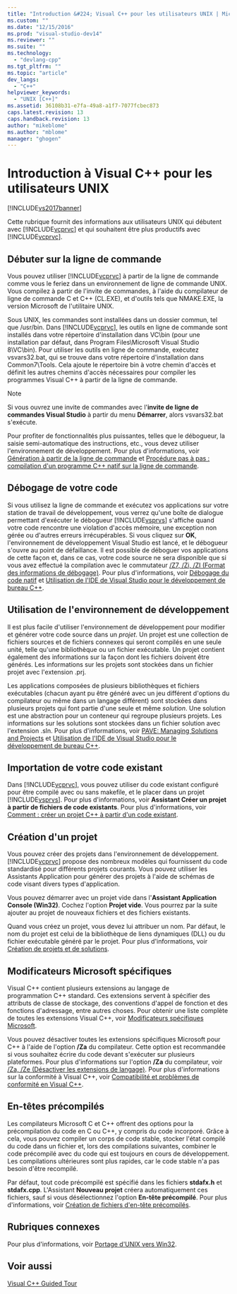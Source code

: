 ```yaml
---
title: "Introduction &#224; Visual C++ pour les utilisateurs UNIX | Microsoft Docs"
ms.custom: ""
ms.date: "12/15/2016"
ms.prod: "visual-studio-dev14"
ms.reviewer: ""
ms.suite: ""
ms.technology: 
  - "devlang-cpp"
ms.tgt_pltfrm: ""
ms.topic: "article"
dev_langs: 
  - "C++"
helpviewer_keywords: 
  - "UNIX [C++]"
ms.assetid: 36108b31-e7fa-49a8-a1f7-7077fcbec873
caps.latest.revision: 13
caps.handback.revision: 13
author: "mikeblome"
ms.author: "mblome"
manager: "ghogen"
---
```

# Introduction &#224; Visual C++ pour les utilisateurs UNIX
[!INCLUDE[vs2017banner](../assembler/inline/includes/vs2017banner.md)]

Cette rubrique fournit des informations aux utilisateurs UNIX qui débutent avec [!INCLUDE[vcprvc](../build/includes/vcprvc_md.md)] et qui souhaitent être plus productifs avec [!INCLUDE[vcprvc](../build/includes/vcprvc_md.md)].  
  
## Débuter sur la ligne de commande  
 Vous pouvez utiliser [!INCLUDE[vcprvc](../build/includes/vcprvc_md.md)] à partir de la ligne de commande comme vous le feriez dans un environnement de ligne de commande UNIX.  Vous compilez à partir de l'invite de commandes, à l'aide du compilateur de ligne de commande C et C\+\+ \(CL.EXE\), et d'outils tels que NMAKE.EXE, la version Microsoft de l'utilitaire UNIX.  
  
 Sous UNIX, les commandes sont installées dans un dossier commun, tel que \/usr\/bin.  Dans [!INCLUDE[vcprvc](../build/includes/vcprvc_md.md)], les outils en ligne de commande sont installés dans votre répertoire d'installation dans VC\\bin \(pour une installation par défaut, dans Program Files\\Microsoft Visual Studio 8\\VC\\bin\).  Pour utiliser les outils en ligne de commande, exécutez vsvars32.bat, qui se trouve dans votre répertoire d'installation dans Common7\\Tools.  Cela ajoute le répertoire bin à votre chemin d'accès et définit les autres chemins d'accès nécessaires pour compiler les programmes Visual C\+\+ à partir de la ligne de commande.  
  
> [!NOTE]
>  Si vous ouvrez une invite de commandes avec l'**invite de ligne de commandes Visual Studio** à partir du menu **Démarrer**, alors vsvars32.bat s'exécute.  
  
 Pour profiter de fonctionnalités plus puissantes, telles que le débogueur, la saisie semi\-automatique des instructions, etc., vous devez utiliser l'environnement de développement.  Pour plus d'informations, voir [Génération à partir de la ligne de commande](../build/building-on-the-command-line.md) et [Procédure pas à pas : compilation d'un programme C\+\+ natif sur la ligne de commande](../build/walkthrough-compiling-a-native-cpp-program-on-the-command-line.md).  
  
## Débogage de votre code  
 Si vous utilisez la ligne de commande et exécutez vos applications sur votre station de travail de développement, vous verrez qu'une boîte de dialogue permettant d'exécuter le débogueur [!INCLUDE[vsprvs](../assembler/masm/includes/vsprvs_md.md)] s'affiche quand votre code rencontre une violation d'accès mémoire, une exception non gérée ou d'autres erreurs irrécupérables.  Si vous cliquez sur **OK**, l'environnement de développement Visual Studio est lancé, et le débogueur s'ouvre au point de défaillance.  Il est possible de déboguer vos applications de cette façon et, dans ce cas, votre code source ne sera disponible que si vous avez effectué la compilation avec le commutateur [\/Z7, \/Zi, \/ZI \(Format des informations de débogage\)](../build/reference/z7-zi-zi-debug-information-format.md).  Pour plus d'informations, voir [Débogage du code natif](../Topic/Debugging%20Native%20Code.md) et [Utilisation de l'IDE de Visual Studio pour le développement de bureau C\+\+](../ide/using-the-visual-studio-ide-for-cpp-desktop-development.md).  
  
## Utilisation de l'environnement de développement  
 Il est plus facile d'utiliser l'environnement de développement pour modifier et générer votre code source dans un *projet*.  Un projet est une collection de fichiers sources et de fichiers connexes qui seront compilés en une seule unité, telle qu'une bibliothèque ou un fichier exécutable.  Un projet contient également des informations sur la façon dont les fichiers doivent être générés.  Les informations sur les projets sont stockées dans un fichier projet avec l'extension .prj.  
  
 Les applications composées de plusieurs bibliothèques et fichiers exécutables \(chacun ayant pu être généré avec un jeu différent d'options du compilateur ou même dans un langage différent\) sont stockées dans plusieurs projets qui font partie d'une seule et même *solution*.  Une solution est une abstraction pour un conteneur qui regroupe plusieurs projets.  Les informations sur les solutions sont stockées dans un fichier solution avec l'extension .sln.  Pour plus d'informations, voir [PAVE: Managing Solutions and Projects](http://msdn.microsoft.com/fr-fr/7a50db22-d3cc-46f3-b648-ab7e0528e260) et [Utilisation de l'IDE de Visual Studio pour le développement de bureau C\+\+](../ide/using-the-visual-studio-ide-for-cpp-desktop-development.md).  
  
## Importation de votre code existant  
 Dans [!INCLUDE[vcprvc](../build/includes/vcprvc_md.md)], vous pouvez utiliser du code existant configuré pour être compilé avec ou sans makefile, et le placer dans un projet [!INCLUDE[vsprvs](../assembler/masm/includes/vsprvs_md.md)].  Pour plus d'informations, voir **Assistant Créer un projet à partir de fichiers de code existants**.  Pour plus d'informations, voir [Comment : créer un projet C\+\+ à partir d'un code existant](../ide/how-to-create-a-cpp-project-from-existing-code.md).  
  
## Création d'un projet  
 Vous pouvez créer des projets dans l'environnement de développement.  [!INCLUDE[vcprvc](../build/includes/vcprvc_md.md)] propose des nombreux modèles qui fournissent du code standardisé pour différents projets courants.  Vous pouvez utiliser les Assistants Application pour générer des projets à l'aide de schémas de code visant divers types d'application.  
  
 Vous pouvez démarrer avec un projet vide dans l'**Assistant Application Console \(Win32\)**.  Cochez l'option **Projet vide**.  Vous pourrez par la suite ajouter au projet de nouveaux fichiers et des fichiers existants.  
  
 Quand vous créez un projet, vous devez lui attribuer un nom.  Par défaut, le nom du projet est celui de la bibliothèque de liens dynamiques \(DLL\) ou du fichier exécutable généré par le projet.  Pour plus d'informations, voir [Création de projets et de solutions](../Topic/Creating%20Solutions%20and%20Projects.md).  
  
## Modificateurs Microsoft spécifiques  
 Visual C\+\+ contient plusieurs extensions au langage de programmation C\+\+ standard.  Ces extensions servent à spécifier des attributs de classe de stockage, des conventions d'appel de fonction et des fonctions d'adressage, entre autres choses.  Pour obtenir une liste complète de toutes les extensions Visual C\+\+, voir [Modificateurs spécifiques Microsoft](../cpp/microsoft-specific-modifiers.md).  
  
 Vous pouvez désactiver toutes les extensions spécifiques Microsoft pour C\+\+ à l'aide de l'option **\/Za** du compilateur.  Cette option est recommandée si vous souhaitez écrire du code devant s'exécuter sur plusieurs plateformes.  Pour plus d'informations sur l'option **\/Za** du compilateur, voir [\/Za, \/Ze \(Désactiver les extensions de langage\)](../build/reference/za-ze-disable-language-extensions.md).  Pour plus d'informations sur la conformité à Visual C\+\+, voir [Compatibilité et problèmes de conformité en Visual C\+\+](../misc/compatibility-and-compliance-issues-in-visual-cpp.md).  
  
## En\-têtes précompilés  
 Les compilateurs Microsoft C et C\+\+ offrent des options pour la précompilation du code en C ou C\+\+, y compris du code incorporé.  Grâce à cela, vous pouvez compiler un corps de code stable, stocker l'état compilé du code dans un fichier et, lors des compilations suivantes, combiner le code précompilé avec du code qui est toujours en cours de développement.  Les compilations ultérieures sont plus rapides, car le code stable n'a pas besoin d'être recompilé.  
  
 Par défaut, tout code précompilé est spécifié dans les fichiers **stdafx.h** et **stdafx.cpp**.  L'Assistant **Nouveau projet** créera automatiquement ces fichiers, sauf si vous désélectionnez l'option **En\-tête précompilé**.  Pour plus d'informations, voir [Création de fichiers d'en\-tête précompilés](../build/reference/creating-precompiled-header-files.md).  
  
## Rubriques connexes  
 Pour plus d'informations, voir [Portage d'UNIX vers Win32](../porting/porting-from-unix-to-win32.md).  
  
## Voir aussi  
 [Visual C\+\+ Guided Tour](http://msdn.microsoft.com/fr-fr/499cb66f-7df1-45d6-8b6b-33d94fd1f17c)